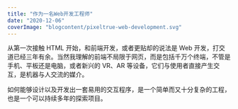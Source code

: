 ```yaml
---
title: "作为一名Web开发工程师"
date: "2020-12-06"
coverImage: "blogcontent/pixeltrue-web-development.svg"
---
```


从第一次接触 HTML 开始，和前端开发，或者更贴却的说法是 Web 开发，打交道已经三年有余。当然我理解的前端不局限于网页，而是包括千万个终端，不管是手机、平板还是电脑，或者新兴的 VR、AR 等设备，它们与使用者直接产生交互，是机器与人交流的媒介。

如何能够设计以及开发出一套易用的交互程序，是一个简单而又十分复杂的工程，也是一个可以持续多年的探索项目。

